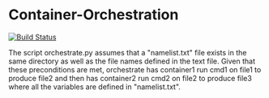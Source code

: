 # Container-Orchestration

[![Build Status](https://travis-ci.org/andresg8/Container-Orchestration.svg?branch=master)](https://travis-ci.org/andresg8/Container-Orchestration)

The script orchestrate.py assumes that a "namelist.txt" file exists in the same directory as well
as the file names defined in the text file. Given that these preconditions are met, orchestrate
has container1 run cmd1 on file1 to produce file2 and then has container2 run cmd2 on file2 to 
produce file3 where all the variables are defined in "namelist.txt".
